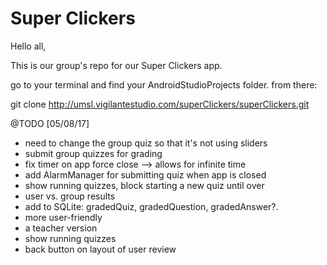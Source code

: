 # Super Clickers
Hello all,

This is our group's repo for our Super Clickers app.

go to your terminal and find your AndroidStudioProjects folder.
from there:

git clone http://umsl.vigilantestudio.com/superClickers/superClickers.git


@TODO [05/08/17]
- need to change the group quiz so that it's not using sliders
- submit group quizzes for grading
- fix timer on app force close --> allows for infinite time
- add AlarmManager for submitting quiz when app is closed
- show running quizzes, block starting a new quiz until over
- user vs. group results
- add to SQLite: gradedQuiz, gradedQuestion, gradedAnswer?.
- more user-friendly
- a teacher version
- show running quizzes 
- back button on layout of user review
